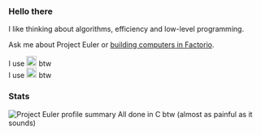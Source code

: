 ### Hello there

I like thinking about algorithms, efficiency and low-level programming.

Ask me about Project Euler or [building computers in Factorio](https://github.com/giodueck/factorio-computing).

<p>
  I use <img title="Arch Linux" alt="Arch Linux" height="20" width="20" src="https://cdn.simpleicons.org/archlinux/1793D1" /> btw <br>
  I use <img title="Neovim" alt="Neovim" height="20" width="20" src="https://cdn.simpleicons.org/neovim/57A143" /> btw
</p>

### Stats
<img alt="Project Euler profile summary" src="https://projecteuler.net/profile/giodueck.png">
All done in C btw (almost as painful as it sounds)
